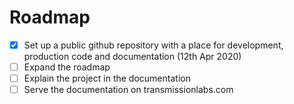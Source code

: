# Roadmap

- [x] Set up a public github repository with a place for development, production code and documentation (12th Apr 2020)
- [ ] Expand the roadmap
- [ ] Explain the project in the documentation
- [ ] Serve the documentation on transmissionlabs.com
